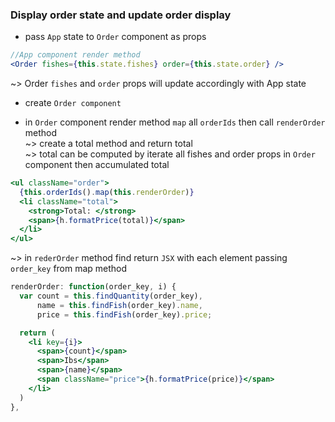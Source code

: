 ### Display order state and update order display  
* pass `App` state to `Order` component as props  
```jsx
//App component render method
<Order fishes={this.state.fishes} order={this.state.order} />
```
~> Order `fishes` and `order` props will update accordingly with App state

* create `Order component`  

* in `Order` component render method `map` all `orderIds` then call `renderOrder` method  
~> create a total method and return total  
~> total can be computed by iterate all fishes and order props in `Order` component then accumulated total  
```jsx
<ul className="order">
  {this.orderIds().map(this.renderOrder)}
  <li className="total">
    <strong>Total: </strong>
    <span>{h.formatPrice(total)}</span>
  </li>
</ul>
```

~> in `rederOrder` method find return `JSX` with each element passing `order_key` from map method  
```jsx
renderOrder: function(order_key, i) {
  var count = this.findQuantity(order_key),
      name = this.findFish(order_key).name,
      price = this.findFish(order_key).price;

  return (
    <li key={i}>
      <span>{count}</span>
      <span>Ibs</span>
      <span>{name}</span>
      <span className="price">{h.formatPrice(price)}</span> 
    </li>
  )
},
```